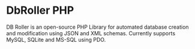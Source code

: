 # DbRoller PHP
DB Roller is an open-source PHP Library for automated database creation and modification using JSON and XML schemas. Currently supports MySQL, SQLite and MS-SQL using PDO.
